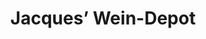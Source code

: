 ---
title: "Jacques’ Wein-Depot"
url: /leipzig/jacques-wein-depot-karl-heine-strasse/
shop: Wein
---